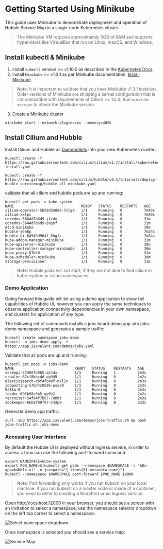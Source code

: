 # Getting Started Using Minikube

This guide uses Minikube to demonstrate deployment and operation of Hubble Service Map in a single-node Kubernetes cluster.

> The Minikube VM requires approximately 5GB of RAM and supports hypervisors like VirtualBox that run on Linux, macOS, and Windows.


## Install kubectl & Minikube

1. Install `kubectl` version >= v1.10.0 as described in the [Kubernetes Docs](https://kubernetes.io/docs/tasks/tools/install-kubectl/).
2. Install `Minikube` >= v1.3.1 as per Minikube documentation: [Install Minikube](https://kubernetes.io/docs/tasks/tools/install-minikube/).

> Note: It is important to validate that you have Minikube v1.3.1 installed. Older versions of Minikube are shipping a kernel configuration that is not compatible with requirements of Cilium >= 1.6.0. Run `minikube version` to check the Minikube version.

3. Create a Minikube cluster

```
minikube start --network-plugin=cni --memory=4096
```

## Install Cilium and Hubble

Install Cilium and Hubble as [DaemonSets](https://kubernetes.io/docs/concepts/workloads/controllers/daemonset/) into your new Kubernetes cluster:

```
kubectl create -f https://raw.githubusercontent.com/cilium/cilium/v1.7/install/kubernetes/quick-install.yaml

kubectl create -f https://raw.githubusercontent.com/cilium/hubble/v0.5/tutorials/deploy-hubble-servicemap/hubble-all-minikube.yaml
```


validate that all cilium and hubble pods are up and running:

```
kubectl get pods -n kube-system
NAME                               READY   STATUS    RESTARTS   AGE
cilium-operator-5b69dbb896-7clg9   1/1     Running   0          7m49s
cilium-xxlpc                       1/1     Running   0          7m49s
coredns-5644d7b6d9-jfvdm           1/1     Running   0          31m
coredns-5644d7b6d9-p9gnf           1/1     Running   0          31m
etcd-minikube                      1/1     Running   0          30m
hubble-j6h8p                       1/1     Running   0          7m34s
hubble-ui-6d949d964f-8hgfz         1/1     Running   0          7m34s
kube-addon-manager-minikube        1/1     Running   0          31m
kube-apiserver-minikube            1/1     Running   0          30m
kube-controller-manager-minikube   1/1     Running   0          30m
kube-proxy-87bt8                   1/1     Running   0          31m
kube-scheduler-minikube            1/1     Running   0          30m
storage-provisioner                1/1     Running   0          31m
```

> Note: Hubble pods will not start, if they are not able to find cilium in kube-system or cilium namespaces. 

### Demo Application

Going forward this guide will be using a demo application to show full capabilities of Hubble UI, however you can apply the same techniques to observe application connectivity dependencies in your own namespace, and clusters for application of any type.

The following set of commands installs a jobs board demo app into jobs-demo namespace and generates a sample traffic:

```
kubectl create namespace jobs-demo
kubectl -n jobs-demo apply -f https://app.isovalent.com/demos/jobs.yaml
```

Validate that all pods are up and running:

```
kubectl get pods -n jobs-demo          
NAME                            READY   STATUS    RESTARTS   AGE
coreapi-57466fd965-qshdx        1/1     Running   1          2m3s
crawler-67cf8bbcdd-pq9d5        1/1     Running   0          2m2s
elasticsearch-dbf4fc4df-nxl2x   1/1     Running   0          2m3s
jobposting-57bd4c8596-psqz8     1/1     Running   0          2m3s
kafka-0                         1/1     Running   0          2m3s
loader-69fb98c8b5-qw9h2         1/1     Running   0          2m2s
recruiter-54f94f7b87-78nbt      1/1     Running   0          2m3s
zookeeper-66b5f99f97-542pw      1/1     Running   0          2m3s
```

Generate demo app traffic:

```
curl -sLO https://app.isovalent.com/demos/jobs-traffic.sh && bash jobs-traffic.sh jobs-demo
```


### Accessing User Interface

By default the Hubble UI is deployed without ingress service, in order to access UI you can use the following port-forward command:


```
export NAMESPACE=kube-system
export POD_NAME=$(kubectl get pods --namespace $NAMESPACE -l "k8s-app=hubble-ui" -o jsonpath="{.items[0].metadata.name}")
kubectl --namespace $NAMESPACE port-forward $POD_NAME 12000
```

> Note: Port forwarding only works if you run kubectl on your local machine. If you run kubectl on a master node or inside of a container, you need to defer to creating a NodePort or an Ingress service.

Open http://localhost:12000 in your browser, you should see a screen with an invitation to select a namespace, use the namespace selector dropdown on the left top corner to select a namespace:

![Select namespace dropdown](./service_map_namespace_selector.png "dropdown").

Once namespace is selected you should see a service map:

![Service Map](./service_map.png "service map")




